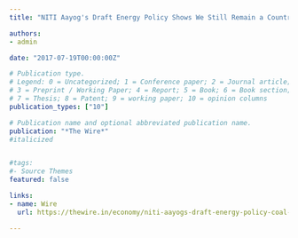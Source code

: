 ```yaml
---
title: "NITI Aayog's Draft Energy Policy Shows We Still Remain a Country of Coal Men" 

authors: 
- admin

date: "2017-07-19T00:00:00Z"

# Publication type.
# Legend: 0 = Uncategorized; 1 = Conference paper; 2 = Journal article;
# 3 = Preprint / Working Paper; 4 = Report; 5 = Book; 6 = Book section;
# 7 = Thesis; 8 = Patent; 9 = working paper; 10 = opinion columns
publication_types: ["10"]

# Publication name and optional abbreviated publication name.
publication: "*The Wire*"
#italicized


#tags:
#- Source Themes
featured: false

links:
- name: Wire
  url: https://thewire.in/economy/niti-aayogs-draft-energy-policy-coal-dependence

---
```

